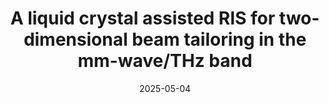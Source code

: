 ---
title: "A liquid crystal assisted RIS for two-dimensional beam tailoring in the mm-wave/THz band"
date: 2025-05-04
authors: ["A. Andreone", "M. Castriota", "A. Ferraro", "V. Galdi", "M. Giocondo", "M. F. Kashif", "Z. Mazaheri", "F. P. Monaco", "G. P. Papari", "R. Parente", "J. Yaseen", "D. Riccio"]
publication_types: ['paper-conference']
abstract: ""
featured: false
publication: "*PhotonIcs and Electromagnetics Research Symposium (PIERS)*"
---